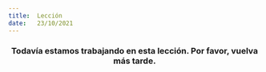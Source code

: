 ```yaml
---
title:  Lección
date:   23/10/2021
---
```


### <center>Todavía estamos trabajando en esta lección. Por favor, vuelva más tarde.</center>